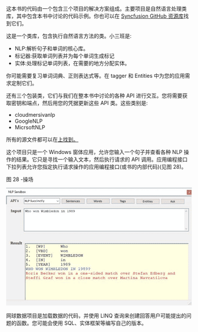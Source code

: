 这本书的代码由一个包含三个项目的解决方案组成。主要项目是自然语言处理类库，其中包含本书中讨论的代码示例。你也可以在 [Syncfusion GitHub 资源库](https://github.com/SyncfusionSuccinctlyE-Books/Natural-Language-Processing-Succinctly)找到它们。

这是一个类库，包含执行自然语言方法的类。小三班是:

*   NLP:解析句子和单词的核心库。
*   标记器:获取单词列表并为每个单词生成标记
*   实体:处理标记单词列表，在需要的地方分配实体。

你可能需要复习单词词典、正则表达式等。在 tagger 和 Entities 中为您的应用需求定制它们。

还有三个包装类，它们与我们在整本书中讨论的各种 API 进行交互。您将需要获取密钥和端点，然后用您的凭据更新这些 API 类。这些类别是:

*   cloudmersivanlp
*   GoogleNLP
*   MicrsoftNLP

所有的源文件都可以在[上找到。](https://github.com/SyncfusionSuccinctlyE-Books/Natural-Language-Processing-Succinctly)

这个项目只是一个 Windows 窗体应用，允许您输入一个句子并查看各种 NLP 操作的结果。它只是寻找一个输入文本，然后执行请求的 API 调用。应用编程接口下拉列表允许您指定执行请求操作的应用编程接口(或书的内部代码)(见图 28)。

图 28 -操场

![](img/image026.jpg)

网球数据项目是加载数据的代码，并使用 LINQ 查询来创建回答用户可能提出的问题的函数。您可能会使用 SQL、实体框架等编写自己的版本。